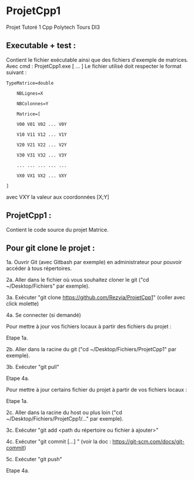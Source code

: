 # ProjetCpp1
Projet Tutoré 1 Cpp Polytech Tours DI3

## Executable + test :
Contient le fichier exécutable ainsi que des fichiers d'exemple de matrices.
Avec cmd : ProjetCpp1.exe <Fichier1> [<Fichier2> <Fichier3> <Fichier4> ... <FichierN>]
Le fichier utilisé doit respecter le format suivant :

```
TypeMatrice=double

	NBLignes=X

	NBColonnes=Y

	Matrice=[

	V00 V01 V02 ... V0Y

	V10 V11 V12 ... V1Y

	V20 V21 V22 ... V2Y

	V30 V31 V32 ... V3Y

	... ... ... ... ...

	VX0 VX1 VX2 ... VXY

]
```

avec VXY la valeur aux coordonnées [X;Y]


## ProjetCpp1 :
Contient le code source du projet Matrice.


## Pour git clone le projet :

1a. Ouvrir Git (avec Gitbash par exemple) en administrateur pour pouvoir accéder à tous répertoires.

2a. Aller dans le fichier où vous souhaitez cloner le git ("cd ~/Desktop/Fichiers" par exemple).

3a. Exécuter "git clone https://github.com/Rezyia/ProjetCpp1" (coller avec click molette)

4a. Se connecter (si demandé)

Pour mettre à jour vos fichiers locaux à partir des fichiers du projet :

Etape 1a.

2b. Aller dans la racine du git ("cd ~/Desktop/Fichiers/ProjetCpp1" par exemple).

3b. Exécuter "git pull"

Etape 4a.

Pour mettre à jour certains fichier du projet à partir de vos fichiers locaux :

Etape 1a.

2c. Aller dans la racine du host ou plus loin ("cd ~/Desktop/Fichiers/ProjetCpp1/..." par exemple).

3c. Exécuter "git add <path du répertoire ou fichier à ajouter>"

4c. Exécuter "git commit [...] " (voir la doc : https://git-scm.com/docs/git-commit)

5c. Exécuter "git push"

Etape 4a.

